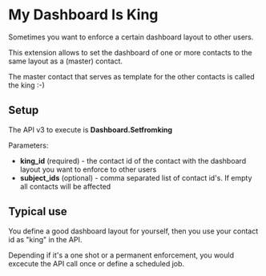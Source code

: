 # My Dashboard Is King

Sometimes you want to enforce a certain dashboard layout to other users.

This extension allows to set the dashboard of one or more contacts to the same layout as a (master) contact.

The master contact that serves as template for the other contacts is called the king :-)

## Setup

The API v3 to execute is **Dashboard.Setfromking**

Parameters:
 * **king_id** (required) - the contact id of the contact with the dashboard layout you want to enforce to other users
 * **subject_ids** (optional) - comma separated list of contact id's. If empty all contacts will be affected

## Typical use

You define a good dashboard layout for yourself, then you use your contact id as "king" in the API.

Depending if it's a one shot or a permanent enforcement, you would excecute the API call once or define a scheduled job.
